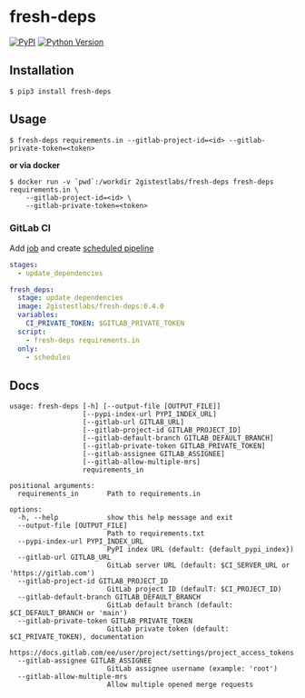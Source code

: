 # fresh-deps

[![PyPI](https://img.shields.io/pypi/v/fresh-deps.svg?style=flat-square)](https://pypi.python.org/pypi/fresh-deps/)
[![Python Version](https://img.shields.io/pypi/pyversions/fresh-deps.svg?style=flat-square)](https://pypi.python.org/pypi/fresh-deps/)

## Installation

```shell
$ pip3 install fresh-deps
```

## Usage

```shell
$ fresh-deps requirements.in --gitlab-project-id=<id> --gitlab-private-token=<token>
```

**or via docker**

```shell
$ docker run -v `pwd`:/workdir 2gistestlabs/fresh-deps fresh-deps requirements.in \
    --gitlab-project-id=<id> \
    --gitlab-private-token=<token>
```

### GitLab CI

Add [job](https://docs.gitlab.com/ee/ci/jobs/) and create [scheduled pipeline](https://docs.gitlab.com/ee/ci/pipelines/schedules.html)

```yml
stages:
  - update_dependencies

fresh_deps:
  stage: update_dependencies
  image: 2gistestlabs/fresh-deps:0.4.0
  variables:
    CI_PRIVATE_TOKEN: $GITLAB_PRIVATE_TOKEN
  script:
    - fresh-deps requirements.in
  only:
    - schedules
```

## Docs

```
usage: fresh-deps [-h] [--output-file [OUTPUT_FILE]]
                  [--pypi-index-url PYPI_INDEX_URL]
                  [--gitlab-url GITLAB_URL]
                  [--gitlab-project-id GITLAB_PROJECT_ID]
                  [--gitlab-default-branch GITLAB_DEFAULT_BRANCH]
                  [--gitlab-private-token GITLAB_PRIVATE_TOKEN]
                  [--gitlab-assignee GITLAB_ASSIGNEE]
                  [--gitlab-allow-multiple-mrs]
                  requirements_in

positional arguments:
  requirements_in       Path to requirements.in

options:
  -h, --help            show this help message and exit
  --output-file [OUTPUT_FILE]
                        Path to requirements.txt
  --pypi-index-url PYPI_INDEX_URL
                        PyPI index URL (default: {default_pypi_index})
  --gitlab-url GITLAB_URL
                        GitLab server URL (default: $CI_SERVER_URL or 'https://gitlab.com')
  --gitlab-project-id GITLAB_PROJECT_ID
                        GitLab project ID (defaulT: $CI_PROJECT_ID)
  --gitlab-default-branch GITLAB_DEFAULT_BRANCH
                        GitLab default branch (default: $CI_DEFAULT_BRANCH or 'main')
  --gitlab-private-token GITLAB_PRIVATE_TOKEN
                        GitLab private token (default: $CI_PRIVATE_TOKEN), documentation
                        https://docs.gitlab.com/ee/user/project/settings/project_access_tokens.html
  --gitlab-assignee GITLAB_ASSIGNEE
                        GitLab assignee username (example: 'root')
  --gitlab-allow-multiple-mrs
                        Allow multiple opened merge requests
```
